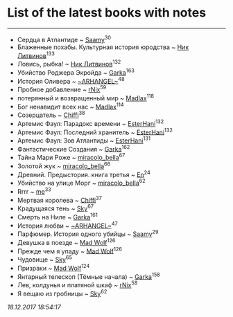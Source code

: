 # List of the latest books with notes
---

* Сердца в Атлантиде ~ [Saamy](users/115/115226508-vkontakte)<sup>30</sup>
* Блаженные похабы. Культурная история юродства ~ [Ник Литвинов](users/241/241974816-vkontakte)<sup>133</sup>
* Ловись, рыбка! ~ [Ник Литвинов](users/241/241974816-vkontakte)<sup>132</sup>
* Убийство Роджера Экройда ~ [Garka](users/115/115753719718250012620-google)<sup>163</sup>
* История Оливера ~ [~ARHANGEL~](users/642/64251996-vkontakte)<sup>48</sup>
* Пробное добавление ~ [rNix](users/115/115622071-twitter)<sup>59</sup>
* потерянный и возвращенный мир ~ [Madlax](users/158/158304782-vkontakte)<sup>118</sup>
* Бог ненавидит всех нас ~ [Madlax](users/158/158304782-vkontakte)<sup>114</sup>
* Созерцатель ~ [Chiffi](users/105/105831994080785626680-google)<sup>38</sup>
* Артемис Фаул: Парадокс времени ~ [EsterHani](users/305/30558181-vkontakte)<sup>132</sup>
* Артемис Фаул: Последний хранитель ~ [EsterHani](users/305/30558181-vkontakte)<sup>132</sup>
* Артемис Фаул: Зов Атлантиды ~ [EsterHani](users/305/30558181-vkontakte)<sup>131</sup>
* Фантастические Создания ~ [Garka](users/115/115753719718250012620-google)<sup>162</sup>
* Тайна Мари Роже ~ [miracolo_bella](users/180/180139283-vkontakte)<sup>67</sup>
* Золотой жук ~ [miracolo_bella](users/180/180139283-vkontakte)<sup>66</sup>
* Древний. Предыстория. книга третья ~ [En](users/333/333646551-vkontakte)<sup>24</sup>
* Убийство на улице Морг ~ [miracolo_bella](users/180/180139283-vkontakte)<sup>62</sup>
* Rrrr ~ [me](users/381/381417697-yandex)<sup>33</sup>
* Мертвая королева ~ [Chiffi](users/105/105831994080785626680-google)<sup>37</sup>
* Крадущаяся тень ~ [Sky](users/118/118049897850017649660-google)<sup>67</sup>
* Смерть на Ниле ~ [Garka](users/115/115753719718250012620-google)<sup>161</sup>
* История любви ~ [~ARHANGEL~](users/642/64251996-vkontakte)<sup>47</sup>
* Парфюмер. История одного убийцы ~ [Saamy](users/115/115226508-vkontakte)<sup>29</sup>
* Девушка в поезде ~ [Mad Wolf](users/947/94738840-vkontakte)<sup>126</sup>
* Прежде чем я упаду ~ [Mad Wolf](users/947/94738840-vkontakte)<sup>126</sup>
* Чудовище ~ [Sky](users/118/118049897850017649660-google)<sup>65</sup>
* Призраки ~ [Mad Wolf](users/947/94738840-vkontakte)<sup>124</sup>
* Янтарный телескоп (Тёмные начала) ~ [Garka](users/115/115753719718250012620-google)<sup>158</sup>
* Лев, колдунья и платяной шкаф ~ [rNix](users/115/115622071-twitter)<sup>58</sup>
* Я вещаю из гробницы ~ [Sky](users/118/118049897850017649660-google)<sup>62</sup>


_18.12.2017 18:54:17_
